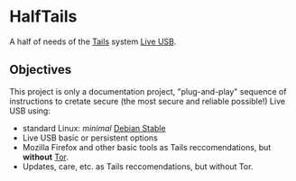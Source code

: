 # HalfTails
A half of needs of the [Tails](https://tails.boum.org) system [Live USB](https://en.wikipedia.org/wiki/Live_USB). 

## Objectives

This project is only a documentation project,  "plug-and-play" sequence of instructions to cretate secure (the most secure and reliable possible!) Live USB using:

* standard Linux: *minimal* [Debian Stable](https://wiki.debian.org/DebianStable)
* Live USB basic or persistent options
* Mozilla Firefox and other basic tools as Tails reccomendations, but **without** [Tor](https://www.torproject.org/).
* Updates, care, etc. as Tails reccomendations, but without Tor.
